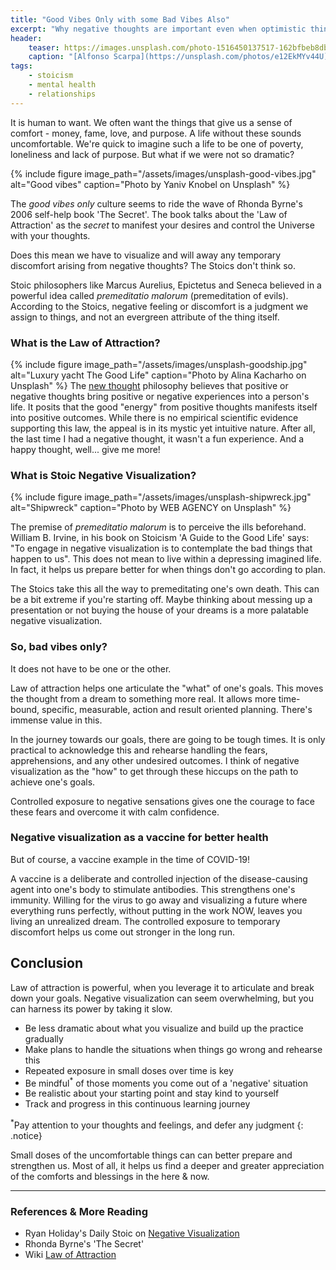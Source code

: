 ```yaml
---
title: "Good Vibes Only with some Bad Vibes Also"
excerpt: "Why negative thoughts are important even when optimistic thinking feels good"
header:
    teaser: https://images.unsplash.com/photo-1516450137517-162bfbeb8dba?ixlib=rb-1.2.1&ixid=MXwxMjA3fDB8MHxwaG90by1wYWdlfHx8fGVufDB8fHw%3D&auto=format&fit=crop&w=334&q=80
    caption: "[Alfonso Scarpa](https://unsplash.com/photos/e12EkMYv44U)"
tags:
    - stoicism
    - mental health
    - relationships
---
```

It is human to want. We often want the things that give us a sense of comfort - money, fame, love, and purpose. A life without these sounds uncomfortable. We're quick to imagine such a life to be one of poverty, loneliness and lack of purpose. But what if we were not so dramatic? 

{% include figure image_path="/assets/images/unsplash-good-vibes.jpg" alt="Good vibes" caption="Photo by Yaniv Knobel on Unsplash" %}

The *good vibes only* culture seems to ride the wave of Rhonda Byrne's 2006 self-help book 'The Secret'. The book talks about the 'Law of Attraction' as the *secret* to manifest your desires and control the Universe with your thoughts.

Does this mean we have to visualize and will away any temporary discomfort arising from negative thoughts? The Stoics don't think so.

Stoic philosophers like Marcus Aurelius, Epictetus and Seneca believed in a powerful idea called *premeditatio malorum* (premeditation of evils). According to the Stoics, negative feeling or discomfort is a judgment we assign to things, and not an evergreen attribute of the thing itself.

### What is the Law of Attraction?
{% include figure image_path="/assets/images/unsplash-goodship.jpg" alt="Luxury yacht The Good Life" caption="Photo by Alina Kacharho on Unsplash" %}
The [new thought](https://en.wikipedia.org/wiki/New_Thought) philosophy believes that positive or negative thoughts bring positive or negative experiences into a person's life. It posits that the good "energy" from positive thoughts manifests itself into positive outcomes. While there is no empirical scientific evidence supporting this law, the appeal is in its mystic yet intuitive nature. After all, the last time I had a negative thought, it wasn't a fun experience. And a happy thought, well... give me more!

### What is Stoic Negative Visualization?
{% include figure image_path="/assets/images/unsplash-shipwreck.jpg" alt="Shipwreck" caption="Photo by WEB AGENCY on Unsplash" %}

The premise of *premeditatio malorum* is to perceive the ills beforehand. William B. Irvine, in his book on Stoicism 'A Guide to the Good Life' says: "To engage in negative visualization is to contemplate the bad things that happen to us". This does not mean to live within a depressing imagined life. In fact, it helps us prepare better for when things don't go according to plan.

The Stoics take this all the way to premeditating one's own death. This can be a bit extreme if you're starting off. Maybe thinking about messing up a presentation or not buying the house of your dreams is a more palatable negative visualization.

### So, bad vibes only?
It does not have to be one or the other. 

Law of attraction helps one articulate the "what" of one's goals. This moves the thought from a dream to something more real. It allows more time-bound, specific, measurable, action and result oriented planning. There's immense value in this.

In the journey towards our goals, there are going to be tough times. It is only practical to acknowledge this and rehearse handling the fears, apprehensions, and any other undesired outcomes. I think of negative visualization as the "how" to get through these hiccups on the path to achieve one's goals. 

Controlled exposure to negative sensations gives one the courage to face these fears and overcome it with calm confidence.

### Negative visualization as a vaccine for better health
But of course, a vaccine example in the time of COVID-19!

A vaccine is a deliberate and controlled injection of the disease-causing agent into one's body to stimulate antibodies. This strengthens one's immunity. Willing for the virus to go away and visualizing a future where everything runs perfectly, without putting in the work NOW, leaves you living an unrealized dream. The controlled exposure to temporary discomfort helps us come out stronger in the long run.

## Conclusion
Law of attraction is powerful, when you leverage it to articulate and break down your goals. Negative visualization can seem overwhelming, but you can harness its power by taking it slow.
- Be less dramatic about what you visualize and build up the practice gradually
- Make plans to handle the situations when things go wrong and rehearse this
- Repeated exposure in small doses over time is key
- Be mindful<sup>*</sup> of those moments you come out of a 'negative' situation
- Be realistic about your starting point and stay kind to yourself
- Track and progress in this continuous learning journey

<sup>*</sup>Pay attention to your thoughts and feelings, and defer any judgment
{: .notice}

Small doses of the uncomfortable things can can better prepare and strengthen us. Most of all, it helps us find a deeper and greater appreciation of the comforts and blessings in the here & now.

---
### References & More Reading
- Ryan Holiday's Daily Stoic on [Negative Visualization](https://dailystoic.com/premeditatio-malorum/)
- Rhonda Byrne's 'The Secret'
- Wiki [Law of Attraction](https://en.wikipedia.org/wiki/Law_of_attraction_(New_Thought))




